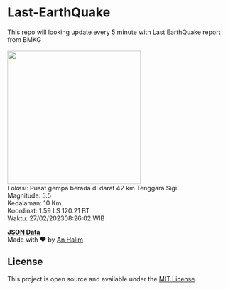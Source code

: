 # Last-EarthQuake
This repo will looking update every 5 minute with Last EarthQuake report from BMKG
<br>
<br>
<img src="https://ews.bmkg.go.id/TEWS/data/20230227082602.mmi.jpg?90652xdmqnjc546hur3ff9e" width="300"/>
<br>
Lokasi: Pusat gempa berada di darat 42 km Tenggara Sigi <br>
Magnitude: 5.5 <br>
Kedalaman: 10 Km <br>
Koordinat: 1.59 LS 120.21 BT <br>
Waktu: 27/02/202308:26:02 WIB <br>

<a href="./data/data.json">**JSON Data**</a>
<br>
Made with ❤️ by <a href="https://github.com/an-halim">An Halim</a>
## License

This project is open source and available under the [MIT License](LICENSE).


